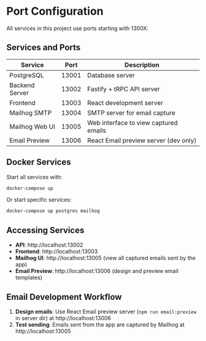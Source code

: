 # Port Configuration

All services in this project use ports starting with 1300X:

## Services and Ports

| Service | Port | Description |
|---------|------|-------------|
| PostgreSQL | 13001 | Database server |
| Backend Server | 13002 | Fastify + tRPC API server |
| Frontend | 13003 | React development server |
| Mailhog SMTP | 13004 | SMTP server for email capture |
| Mailhog Web UI | 13005 | Web interface to view captured emails |
| Email Preview | 13006 | React Email preview server (dev only) |

## Docker Services

Start all services with:
```bash
docker-compose up
```

Or start specific services:
```bash
docker-compose up postgres mailhog
```

## Accessing Services

- **API**: http://localhost:13002
- **Frontend**: http://localhost:13003
- **Mailhog UI**: http://localhost:13005 (view all captured emails sent by the app)
- **Email Preview**: http://localhost:13006 (design and preview email templates)

## Email Development Workflow

1. **Design emails**: Use React Email preview server (`npm run email:preview` in server dir) at http://localhost:13006
2. **Test sending**: Emails sent from the app are captured by Mailhog at http://localhost:13005